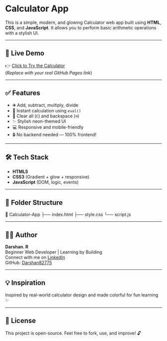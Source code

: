 # Calculator App

This is a simple, modern, and glowing Calculator web app built using **HTML**, **CSS**, and **JavaScript**. It allows you to perform basic arithmetic operations with a stylish UI.

---

## 🚀 Live Demo

👉 [Click to Try the Calculator](https://darshan82775.github.io/Calculator-App/)  
(*Replace with your real GitHub Pages link*)

---

## ✅ Features

- ➕ Add, subtract, multiply, divide
- 🧠 Instant calculation using `eval()`
- 🧽 Clear all (`C`) and backspace (`⌫`)
- ✨ Stylish neon-themed UI
- 💻 Responsive and mobile-friendly
- 🔒 No backend needed — 100% frontend!

---

## 🛠️ Tech Stack

- **HTML5**
- **CSS3** (Gradient + glow + responsive)
- **JavaScript** (DOM, logic, events)

---

## 📁 Folder Structure
📁 Calculator-App
├── index.html
├── style.css
└── script.js

---

## 🙋‍♂️ Author

**Darshan. R**  
Beginner Web Developer | Learning by Building  
Connect with me on [LinkedIn](www.linkedin.com/in/darshan-r-83bb83287)  
GitHub: [Darshan82775](https://github.com/Darshan82775)

---

## 💡 Inspiration

Inspired by real-world calculator design and made colorful for fun learning ✨

---

## 📜 License

This project is open-source. Feel free to fork, use, and improve! 🔓



